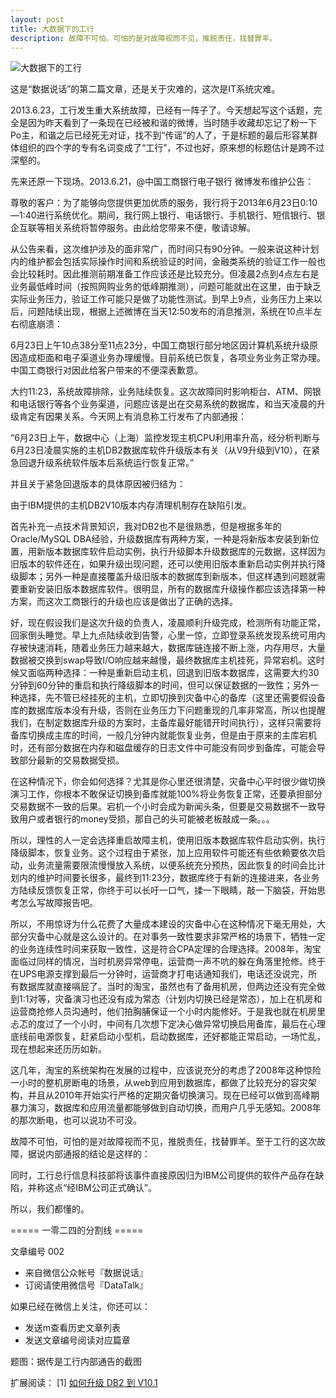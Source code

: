 ```yaml
---
layout: post
title: 大数据下的工行
description: 故障不可怕，可怕的是对故障视而不见，推脱责任，找替罪羊。 
---
```


![大数据下的工行](http://pic.yupoo.com/ningoo/D0TPtcG7/p1roB.jpg)

这是“数据说话”的第二篇文章，还是关于灾难的，这次是IT系统灾难。

2013.6.23，工行发生重大系统故障，已经有一阵子了。今天想起写这个话题，完全是因为昨天看到了一条现在已经被和谐的微博，当时随手收藏却忘记了粉一下Po主，和谐之后已经死无对证，找不到“传谣”的人了，于是标题的最后形容某群体组织的四个字的专有名词变成了“工行”，不过也好，原来想的标题估计是跨不过深壑的。

先来还原一下现场。2013.6.21，@中国工商银行电子银行 微博发布维护公告：

尊敬的客户：为了能够向您提供更加优质的服务，我行将于2013年6月23日0:10—1:40进行系统优化。期间，我行网上银行、电话银行、手机银行、短信银行、银企互联等相关系统将暂停服务。由此给您带来不便，敬请谅解。

从公告来看，这次维护涉及的面非常广，而时间只有90分钟。一般来说这种计划内的维护都会包括实际操作时间和系统验证的时间，金融类系统的验证工作一般也会比较耗时。因此推测前期准备工作应该还是比较充分。但凌晨2点到4点左右是业务最低峰时间（按照网购业务的低峰期推测），问题可能就出在这里，由于缺乏实际业务压力，验证工作可能只是做了功能性测试。到早上9点，业务压力上来以后，问题陆续出现，根据上述微博在当天12:50发布的消息推测，系统在10点半左右彻底崩溃：

6月23日上午10点38分至11点23分，中国工商银行部分地区因计算机系统升级原因造成柜面和电子渠道业务办理缓慢。目前系统已恢复，各项业务业务正常办理。中国工商银行对因此给客户带来的不便深表歉意。

大约11:23，系统故障排除，业务陆续恢复。这次故障同时影响柜台、ATM、网银和电话银行等各个业务渠道，问题应该是出在交易系统的数据库，和当天凌晨的升级肯定有因果关系。今天网上有消息称工行发布了内部通报：

“6月23日上午，数据中心（上海）监控发现主机CPU利用率升高，经分析判断与6月23日凌晨实施的主机DB2数据库软件升级版本有关（从V9升级到V10），在紧急回退升级系统软件版本后系统运行恢复正常。”

并且关于紧急回退版本的具体原因被归结为：

由于IBM提供的主机DB2V10版本内存清理机制存在缺陷引发。

首先补充一点技术背景知识，我对DB2也不是很熟悉，但是根据多年的Oracle/MySQL DBA经验，升级数据库有两种方案，一种是将新版本安装到新位置，用新版本数据库软件启动实例，执行升级脚本升级数据库的元数据，这样因为旧版本的软件还在，如果升级出现问题，还可以使用旧版本重新启动实例并执行降级脚本；另外一种是直接覆盖升级旧版本的数据库到新版本，但这样遇到问题就需要重新安装旧版本数据库软件。很明显，所有的数据库升级操作都应该选择第一种方案，而这次工商银行的升级也应该是做出了正确的选择。

好，现在假设我们是这次升级的负责人，凌晨顺利升级完成，检测所有功能正常，回家倒头睡觉。早上九点陆续收到告警，心里一惊，立即登录系统发现系统可用内存被快速消耗，随着业务压力越来越大，数据库链连接不断上涨，内存用尽，大量数据被交换到swap导致I/O响应越来越慢，最终数据库主机挂死，异常宕机。这时候又面临两种选择：一种是重新启动主机，回退到旧版本数据库，这需要大约30分钟到60分钟的重启和执行降级脚本的时间，但可以保证数据的一致性；另外一种选择，先不管已经挂死的主机，立即切换到灾备中心的备库（这里还需要假设备库的数据库版本没有升级，否则在业务压力下问题重现的几率非常高，所以也提醒我们，在制定数据库升级的方案时，主备库最好能错开时间执行），这样只需要将备库切换成主库的时间，一般几分钟内就能恢复业务，但是由于原来的主库宕机时，还有部分数据在内存和磁盘缓存的日志文件中可能没有同步到备库，可能会导致部分最新的交易数据受损。

在这种情况下，你会如何选择？尤其是你心里还很清楚，灾备中心平时很少做切换演习工作，你根本不敢保证切换到备库就能100%将业务恢复正常，还要承担部分交易数据不一致的后果。宕机一个小时会成为新闻头条，但要是交易数据不一致导致用户或者银行的money受损，那自己的头可能被老板敲成一条。。。

所以，理性的人一定会选择重启故障主机，使用旧版本数据库软件启动实例，执行降级脚本，恢复业务。这个过程由于紧张，加上应用软件可能还有些依赖要依次启动，业务流量需要限流慢慢放入系统，以便系统充分预热，因此恢复的时间会比计划内的维护时间要长很多，最终到11:23分，数据库终于有新的连接进来，各业务方陆续反馈恢复正常，你终于可以长吁一口气，揉一下眼睛，敲一下脑袋，开始思考怎么写故障报告吧。

所以，不用惊讶为什么花费了大量成本建设的灾备中心在这种情况下毫无用处，大部分灾备中心就是这么设计的。在对事务一致性要求非常严格的场景下，牺牲一定的业务连续性时间来获取一致性，这是符合CPA定理的合理选择。2008年，淘宝面临过同样的情况，当时机房异常停电，运营商一声不吭的躲在角落里抢修。终于在UPS电源支撑到最后一分钟时，运营商才打电话通知我们，电话还没说完，所有数据库就直接嗝屁了。当时的淘宝，虽然也有了备用机房，但两边还没有完全做到1:1对等，灾备演习也还没有成为常态（计划内切换已经是常态），加上在机房和运营商抢修人员沟通时，他们拍胸脯保证一个小时内能修好。于是我也就在机房里忐忑的度过了一个小时，中间有几次想下定决心做异常切换启用备库，最后在心理底线前电源恢复，赶紧启动小型机，启动数据库，还好都能正常启动，一场忙乱，现在想起来还历历如新。

这几年，淘宝的系统架构在发展的过程中，应该说充分的考虑了2008年这种惊险一小时的整机房断电的场景，从web到应用到数据库，都做了比较充分的容灾架构，并且从2010年开始实行严格的定期灾备切换演习。现在已经可以做到高峰期暴力演习，数据库和应用流量都能够做到自动切换，而用户几乎无感知。2008年的那次断电，也可以说功不可没。

故障不可怕，可怕的是对故障视而不见，推脱责任，找替罪羊。至于工行的这次故障，据说内部通报的结论是这样的：

同时，工行总行信息科技部将该事件直接原因归为IBM公司提供的软件产品存在缺陷，并称这点“经IBM公司正式确认”。

所以，我们都懂的。

===== 一零二四的分割线 =====

文章编号 002

* 来自微信公众帐号『数据说话』
* 订阅请使用微信号『DataTalk』

如果已经在微信上关注，你还可以：

* 发送m查看历史文章列表
* 发送文章编号阅读对应篇章

题图：据传是工行内部通告的截图

扩展阅读：
[1] [如何升级 DB2 到 V10.1](http://www.ibm.com/developerworks/cn/data/library/techarticle/dm-1207qianx/)
